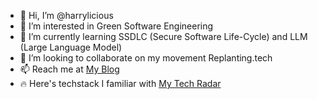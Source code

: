 - 👋 Hi, I’m @harrylicious
- 👀 I’m interested in Green Software Engineering
- 🌱 I’m currently learning SSDLC (Secure Software Life-Cycle) and LLM (Large Language Model)
- 💞️ I’m looking to collaborate on my movement Replanting.tech
- 📫 Reach me at [My Blog](https://blog.lombokit.com)
- 🔥 Here's techstack I familiar with [My Tech Radar](https://radar.thoughtworks.com/?documentId=https%3A%2F%2Fdocs.google.com%2Fspreadsheets%2Fd%2F1eYYueq6NbjZth7c9sKbminXMr0D507znDwop5qkD7CI%2Fedit%3Fusp%3Dsharing)

<!---
harrylicious/harrylicious is a ✨ special ✨ repository because its `README.md` (this file) appears on your GitHub profile.
You can click the Preview link to take a look at your changes.
--->
